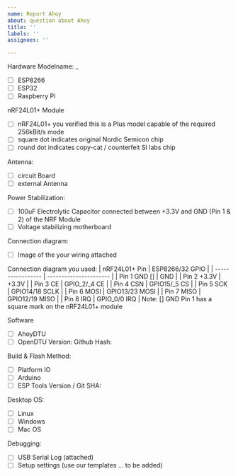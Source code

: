 ```yaml
---
name: Report Ahoy
about: question about Ahoy
title: ''
labels: ''
assignees: ''

---
```


Hardware
Modelname: _
* [ ] ESP8266
* [ ] ESP32
* [ ] Raspberry Pi

nRF24L01+ Module
* [ ] nRF24L01+ you verified this is a Plus model capable of the required 256kBit/s mode
* [ ] square dot indicates original Nordic Semicon chip 
* [ ] round dot indicates copy-cat / counterfeit SI labs chip

Antenna:
* [ ] circuit Board
* [ ] external Antenna

Power Stabilization:
* [ ]  100uF Electrolytic Capacitor 
connected between +3.3V and GND (Pin 1 & 2) of the NRF Module
* [ ] Voltage stabilizing motherboard

Connection diagram:
* [ ] Image of the your wiring attached

Connection diagram you used:
| nRF24L01+ Pin | ESP8266/32 GPIO |
| -----------------  | ---------------------- |
| Pin 1 GND []     |  GND                          |
| Pin 2 +3.3V       |  +3.3V                        |
| Pin 3 CE              | GPIO_2/_4 CE        |
| Pin 4 CSN          | GPIO15/_5 CS         |
| Pin 5 SCK           | GPIO14/18 SCLK    |
| Pin 6 MOSI        | GPIO13/23 MOSI   |
| Pin 7 MISO        | GPIO12/19 MISO   |
| Pin 8 IRQ            | GPIO_0/0 IRQ     |
Note: [] GND Pin 1 has a square mark on the nRF24L01+ module

Software
* [ ] AhoyDTU
* [ ] OpenDTU
Version: 
Github Hash: 

Build & Flash Method:
* [ ] Platform IO
* [ ] Arduino
* [ ] ESP Tools
Version / Git SHA: 

Desktop OS:
* [ ] Linux
* [ ] Windows
* [ ] Mac OS

Debugging:
* [ ] USB Serial Log (attached)
* [ ] Setup settings (use our templates ... to be added)
